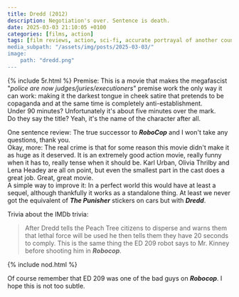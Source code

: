 ```yaml
---
title: Dredd (2012)
description: Negotiation's over. Sentence is death.
date: 2025-03-03 21:10:05 +0100
categories: [films, action]
tags: [film reviews, action, sci-fi, accurate portrayal of another country, altered states, wrong place wrong face, pretty metal, let's shoot our way out, RRRRR, they say the title]
media_subpath: "/assets/img/posts/2025-03-03/"
image:
    path: "dredd.png"
---
```

{% include 5r.html %}
<span class="reviewsection">Premise:</span> This is a movie that makes the megafascist "*police are now judges/juries/executioners*" premise work the only way it can work: making it the darkest tongue in cheek satire that pretends to be copaganda and at the same time is completely anti-establishment.<br/>
<span class="reviewsection">Under 90 minutes?</span> Unfortunately it's about five minutes over the mark.<br/>
<span class="reviewsection">Do they say the title?</span> Yeah, it's the name of the character after all.

<span class="reviewsection">One sentence review:</span> The true successor to ***RoboCop*** and I won't take any questions, thank you.<br/>
<span class="reviewsection">Okay, more:</span> The real crime is that for some reason this movie didn't make it as huge as it deserved. It is an extremely good action movie, really funny when it has to, really tense when it should be. Karl Urban, Olivia Thrilby and Lena Headey are all on point, but even the smallest part in the cast does a great job. Great, great movie.<br/>
<span class="reviewsection">A simple way to improve it:</span> In a perfect world this would have at least a sequel, although thankfully it works as a standalone thing. At least we never got the equivalent of ***The Punisher*** stickers on cars but with ***Dredd***.

<span class="reviewsection">Trivia about the IMDb trivia:</span>
> After Dredd tells the Peach Tree citizens to disperse and warns them that lethal force will be used he then tells them they have 20 seconds to comply. This is the same thing the ED 209 robot says to Mr. Kinney before shooting him in ***Robocop***.

{% include nod.html %}

Of course remember that ED 209 was one of the bad guys on ***Robocop***. I hope this is not too subtle.